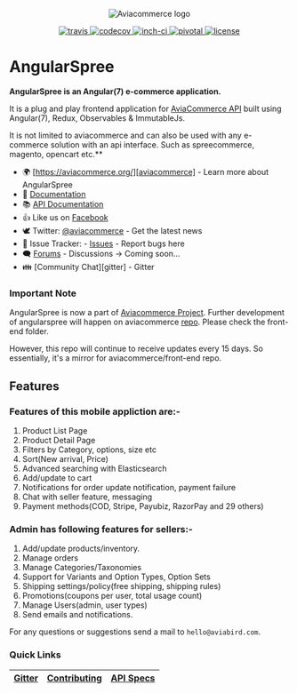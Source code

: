 <p align="center">
    <img alt="Aviacommerce logo" title="Aviacommerce Logo" src="https://res.cloudinary.com/aviabird/image/upload/h_250/v1539065176/aviacommerce/logo/main.png">
</p>
<p align="center">
  <a href="https://travis-ci.com/aviacommerce/avia">
    <img src="https://travis-ci.com/aviacommerce/avia.svg?branch=develop" alt="travis" title="build-status"/>
  </a>
  <a href="https://codecov.io/gh/aviacommerce/avia">
    <img src="https://codecov.io/gh/aviacommerce/avia/branch/develop/graph/badge.svg" alt="codecov" title="coverage-status"/>
  </a>
  <a href="http://inch-ci.org/github/aviacommerce/avia">
    <img src="http://inch-ci.org/github/aviacommerce/avia.svg?branch=develop" alt="inch-ci" title="doc-status"/>
  </a>
  <a href="https://www.pivotaltracker.com/n/projects/2149807">
    <img src="http://res.cloudinary.com/zeus999/image/upload/c_limit,h_1041,w_1487/v1486457388/Yatrum%20Logo/pt-badge_ss3dyt.svg" alt="pivotal" title="project-tracker"/>
  </a>
   <a href="">
    <img src="https://img.shields.io/badge/license-MIT-brightgreen.svg?style=flat" alt="license" title="Software License"/>
  </a>
</p>

# AngularSpree

**AngularSpree is an Angular(7) e-commerce application.**

It is a plug and play frontend application for [AviaCommerce API](https://www.aviacommerce.org/docs/apis-getting-started.html) built using Angular(7), Redux, Observables & ImmutableJs.

It is not limited to aviacommerce and can also be used with any e-commerce solution with an api interface. Such as spreecommerce, magento, opencart etc.**

* 🌍 [https://aviacommerce.org/][aviacommerce] - Learn more about AngularSpree
* 📖 [Documentation](https://www.aviacommerce.org/docs/frontend-install.html)
* 📚 [API Documentation](https://www.aviacommerce.org/docs/apis-getting-started.html)
* 👍 Like us on [Facebook](https://www.facebook.com/aviacommerce)
* 🕊 Twitter: [@aviacommerce](https://twitter.com/aviacommerce) - Get the latest news
* 🐞 Issue Tracker: - [Issues](https://github.com/aviacommerce/avia/issues) - Report bugs here
* 🗨 [Forums](https://forum.aviacommerce.org/) - Discussions -> Coming soon... 
* 👪 [Community Chat][gitter] - Gitter 

### Important Note
AngularSpree is now a part of [Aviacommerce Project](https://aviacommerce.org). Further development of angularspree will happen on aviacommerce [repo](https://github.com/aviacommerce/avia). Please check the front-end folder.

However, this repo will continue to receive updates every 15 days. So essentially, it's a mirror for aviacommerce/front-end repo.

## Features

### Features of this mobile appliction are:-

1. Product List Page
2. Product Detail Page
3. Filters by Category, options, size etc 
4. Sort(New arrival, Price)
5. Advanced searching with Elasticsearch
6. Add/update to cart
7. Notifications for order update notification, payment failure
8. Chat with seller feature, messaging
9. Payment methods(COD, Stripe, Payubiz, RazorPay and 29 others)


### Admin has following features for sellers:-

1. Add/update products/inventory. 
2. Manage orders 
3. Manage Categories/Taxonomies 
4. Support for Variants and Option Types, Option Sets
5. Shipping settings/policy(free shipping, shipping rules)
6. Promotions(coupons per user, total usage count)
5. Manage Users(admin, user types)
6. Send emails and notifications.

For any questions or suggestions send a mail to `hello@aviabird.com`.

### Quick Links
[Gitter](https://gitter.im/avia-commerce/Lobby) | [Contributing](https://www.aviacommerce.org/docs/how-to-contribute.html) | [API Specs](https://www.aviacommerce.org/docs/apis-getting-started.html) | 
|---|---|---|
